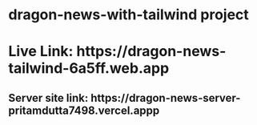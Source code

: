 ﻿# dragon-news-with-tailwind project
 <h1>Live Link: https://dragon-news-tailwind-6a5ff.web.app
 </h1>
 <h2>
   Server site link: https://dragon-news-server-pritamdutta7498.vercel.appp
 </h2>
 
 
